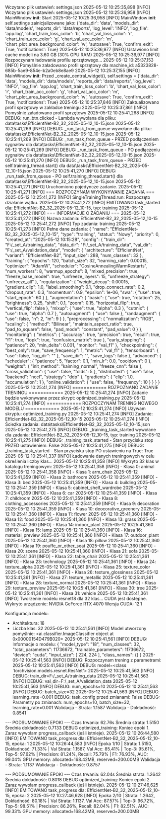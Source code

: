 Wczytano plik ustawień: settings.json
2025-05-12 10:25:35,898 [INFO] Wczytano plik ustawień: settings.json
2025-05-12 10:25:36,958 [INFO] MainWindow __init__: Start
2025-05-12 10:25:36,958 [INFO] MainWindow __init__: self.settings zainicjalizowane jako: {'data_dir': 'data', 'models_dir': 'data/models', 'reports_dir': 'data/reports', 'log_level': 'INFO', 'log_file': 'app.log', 'chart_train_loss_color': 'b', 'chart_val_loss_color': 'r', 'chart_train_acc_color': 'g', 'chart_val_acc_color': 'm', 'chart_plot_area_background_color': 'w', 'autosave': True, 'confirm_exit': True, 'notifications': True}
2025-05-12 10:25:36,977 [INFO] Ustawiono limit cache modeli na 3.60 GB (30% GPU RAM)
2025-05-12 10:25:36,977 [INFO] Rozpoczynam ładowanie profilu sprzętowego...
2025-05-12 10:25:37,153 [INFO] Pomyślnie załadowano profil sprzętowy dla machine_id: a5323828-685b-5ae9-854e-b2a0eb8e8ae9
2025-05-12 10:25:37,155 [INFO] MainWindow __init__: Przed _create_central_widget(), self.settings = {'data_dir': 'data', 'models_dir': 'data/models', 'reports_dir': 'data/reports', 'log_level': 'INFO', 'log_file': 'app.log', 'chart_train_loss_color': 'b', 'chart_val_loss_color': 'r', 'chart_train_acc_color': 'g', 'chart_val_acc_color': 'm', 'chart_plot_area_background_color': 'w', 'autosave': True, 'confirm_exit': True, 'notifications': True}
2025-05-12 10:25:37,846 [INFO] Zaktualizowano profil sprzętowy w zakładce treningu
2025-05-12 10:25:37,861 [INFO] Pomyślnie załadowano profil sprzętowy
2025-05-12 10:25:41,268 [INFO] DEBUG: run_btn.clicked - Lambda wywołana dla pliku: data\tasks\EfficientNet-B2_32_2025-05-12_10-15.json
2025-05-12 10:25:41,269 [INFO] DEBUG: _run_task_from_queue wywołane dla pliku: data\tasks\EfficientNet-B2_32_2025-05-12_10-15.json
2025-05-12 10:25:41,269 [INFO] DEBUG: _run_task_from_queue - PRZED podłączeniem sygnałów dla data\tasks\EfficientNet-B2_32_2025-05-12_10-15.json
2025-05-12 10:25:41,269 [INFO] DEBUG: _run_task_from_queue - PO podłączeniu sygnałów dla data\tasks\EfficientNet-B2_32_2025-05-12_10-15.json
2025-05-12 10:25:41,270 [INFO] DEBUG: _run_task_from_queue - PRZED self.training_thread.start() dla data\tasks\EfficientNet-B2_32_2025-05-12_10-15.json
2025-05-12 10:25:41,270 [INFO] DEBUG: _run_task_from_queue - PO self.training_thread.start() dla data\tasks\EfficientNet-B2_32_2025-05-12_10-15.json
2025-05-12 10:25:41,271 [INFO] Uruchomiono pojedyncze zadanie.
2025-05-12 10:25:41,271 [INFO] === ROZPOCZYNAM WYKONYWANIE ZADANIA ===
2025-05-12 10:25:41,272 [INFO] SingleTrainingThread.run: Rozpoczęto działanie wątku.
2025-05-12 10:25:41,272 [INFO] EMITOWANO task_started dla: EfficientNet-B2_32_2025-05-12_10-15, typ: training
2025-05-12 10:25:41,272 [INFO] === INFORMACJE O ZADANIU ===
2025-05-12 10:25:41,272 [INFO] Nazwa zadania: EfficientNet-B2_32_2025-05-12_10-15
2025-05-12 10:25:41,272 [INFO] Typ zadania: training
2025-05-12 10:25:41,273 [INFO] Pełne dane zadania: {
  "name": "EfficientNet-B2_32_2025-05-12_10-15",
  "type": "training",
  "status": "Nowy",
  "priority": 0,
  "created_at": "2025-05-12 10:15:28",
  "config": {
    "train_dir": "F:/_set_A/training_data",
    "data_dir": "F:/_set_A/training_data",
    "val_dir": "F:/_set_A/validation_data",
    "model": {
      "architecture": "EfficientNet",
      "variant": "EfficientNet-B2",
      "input_size": 288,
      "num_classes": 32
    },
    "training": {
      "epochs": 120,
      "batch_size": 32,
      "learning_rate": 0.00015,
      "optimizer": "AdamW",
      "scheduler": "CosineAnnealingWarmRestarts",
      "num_workers": 8,
      "warmup_epochs": 8,
      "mixed_precision": true,
      "freeze_base_model": true,
      "unfreeze_layers": 15,
      "unfreeze_strategy": "unfreeze_all"
    },
    "regularization": {
      "weight_decay": 0.00015,
      "gradient_clip": 1.0,
      "label_smoothing": 0.1,
      "drop_connect_rate": 0.2,
      "dropout_rate": 0.3,
      "momentum": 0.9,
      "epsilon": 1e-06,
      "swa": {
        "use": true,
        "start_epoch": 60
      }
    },
    "augmentation": {
      "basic": {
        "use": true,
        "rotation": 25,
        "brightness": 0.25,
        "shift": 0.1,
        "zoom": 0.15,
        "horizontal_flip": true,
        "vertical_flip": false
      },
      "mixup": {
        "use": true,
        "alpha": 0.3
      },
      "cutmix": {
        "use": true,
        "alpha": 0.7
      },
      "autoaugment": {
        "use": false
      },
      "randaugment": {
        "use": false,
        "n": 2,
        "m": 9
      }
    },
    "preprocessing": {
      "normalization": "RGB",
      "scaling": {
        "method": "Bilinear",
        "maintain_aspect_ratio": true,
        "pad_to_square": false,
        "pad_mode": "constant",
        "pad_value": 0
      }
    },
    "monitoring": {
      "metrics": {
        "accuracy": true,
        "precision": true,
        "recall": true,
        "f1": true,
        "topk": true,
        "confusion_matrix": true
      },
      "early_stopping": {
        "patience": 20,
        "min_delta": 0.001,
        "monitor": "val_f1"
      },
      "checkpointing": {
        "best_only": true,
        "save_frequency": 1,
        "metric": "val_f1"
      },
      "tensorboard": {
        "use": false,
        "log_dir": ""
      },
      "save_dir": "",
      "save_logs": false
    },
    "advanced": {
      "scheduler": {
        "patience": 5,
        "factor": 0.1,
        "min_lr": 0.0,
        "cooldown": 0
      },
      "weights": {
        "init_method": "kaiming_normal",
        "freeze_cnn": false
      },
      "cross_validation": {
        "use": false,
        "folds": 5
      },
      "distributed": {
        "use": false,
        "backend": "nccl",
        "strategy": "ddp"
      },
      "gradients": {
        "clip": 1.0,
        "accumulation": 1
      },
      "online_validation": {
        "use": false,
        "frequency": 10
      }
    }
  }
}
2025-05-12 10:25:41,274 [INFO] ============ ROZPOZNANO ZADANIE TRENINGU ============
2025-05-12 10:25:41,274 [INFO] Zadanie będzie wykonywane przez skrypt: optimized_training.py
2025-05-12 10:25:41,274 [INFO] ============ ROZPOCZYNAM TRENING NOWEGO MODELU ============
2025-05-12 10:25:41,274 [INFO] Używam skryptu: optimized_training.py
2025-05-12 10:25:41,274 [INFO] Zadanie: EfficientNet-B2_32_2025-05-12_10-15
2025-05-12 10:25:41,274 [INFO] Ścieżka zadania: data\tasks\EfficientNet-B2_32_2025-05-12_10-15.json
2025-05-12 10:25:41,275 [INFO] DEBUG: _training_task_started wywołane dla zadania: EfficientNet-B2_32_2025-05-12_10-15, typ: training
2025-05-12 10:25:41,275 [INFO] DEBUG: _training_task_started - Stan przycisku stop PRZED ustawieniem: False
2025-05-12 10:25:41,275 [INFO] DEBUG: _training_task_started - Stan przycisku stop PO ustawieniu na True: True
2025-05-12 10:25:41,337 [INFO] 
Ładowanie danych treningowych w celu określenia liczby klas...
2025-05-12 10:25:41,358 [INFO] Wykryto 32 klas w katalogu treningowym:
2025-05-12 10:25:41,358 [INFO]   - Klasa 0: animal
2025-05-12 10:25:41,358 [INFO]   - Klasa 1: arm_chair
2025-05-12 10:25:41,359 [INFO]   - Klasa 2: bathroom
2025-05-12 10:25:41,359 [INFO]   - Klasa 3: bed
2025-05-12 10:25:41,359 [INFO]   - Klasa 4: building
2025-05-12 10:25:41,359 [INFO]   - Klasa 5: cabinet_shelf_wardrobe
2025-05-12 10:25:41,359 [INFO]   - Klasa 6: car
2025-05-12 10:25:41,359 [INFO]   - Klasa 7: childroom
2025-05-12 10:25:41,359 [INFO]   - Klasa 8: clothing_accessories
2025-05-12 10:25:41,359 [INFO]   - Klasa 9: decoration
2025-05-12 10:25:41,359 [INFO]   - Klasa 10: deocorative_greenery
2025-05-12 10:25:41,360 [INFO]   - Klasa 11: flower
2025-05-12 10:25:41,360 [INFO]   - Klasa 12: food
2025-05-12 10:25:41,360 [INFO]   - Klasa 13: grass
2025-05-12 10:25:41,360 [INFO]   - Klasa 14: indoor_plant
2025-05-12 10:25:41,360 [INFO]   - Klasa 15: lamp
2025-05-12 10:25:41,360 [INFO]   - Klasa 16: material_preview
2025-05-12 10:25:41,360 [INFO]   - Klasa 17: outdoor_plant
2025-05-12 10:25:41,360 [INFO]   - Klasa 18: pillow
2025-05-12 10:25:41,360 [INFO]   - Klasa 19: pouffe_or_other_seat
2025-05-12 10:25:41,360 [INFO]   - Klasa 20: scene
2025-05-12 10:25:41,360 [INFO]   - Klasa 21: sofa
2025-05-12 10:25:41,361 [INFO]   - Klasa 22: table_chair
2025-05-12 10:25:41,361 [INFO]   - Klasa 23: technology
2025-05-12 10:25:41,361 [INFO]   - Klasa 24: texture_alpha
2025-05-12 10:25:41,361 [INFO]   - Klasa 25: texture_color
2025-05-12 10:25:41,361 [INFO]   - Klasa 26: texture_glossiness
2025-05-12 10:25:41,361 [INFO]   - Klasa 27: texture_metallic
2025-05-12 10:25:41,361 [INFO]   - Klasa 28: texture_normal
2025-05-12 10:25:41,361 [INFO]   - Klasa 29: texture_preview
2025-05-12 10:25:41,361 [INFO]   - Klasa 30: tree
2025-05-12 10:25:41,361 [INFO]   - Klasa 31: vehicle
2025-05-12 10:25:41,361 [INFO]
Tworzenie modelu resnet18 dla 32 klas...
CUDA jest dostępne. Wykryto urządzenie: NVIDIA GeForce RTX 4070
Wersja CUDA: 12.1

Konfiguracja modelu:
- Architektura: 18
- Liczba klas: 32
2025-05-12 10:25:41,561 [INFO] Model utworzony pomyślnie: <ai.classifier.ImageClassifier object at 0x00000154D479B020>
2025-05-12 10:25:41,561 [INFO] DEBUG: Informacje o modelu: {
  "model_type": "18",
  "num_classes": 32,
  "total_parameters": 11736672,
  "trainable_parameters": 11736672,
  "device": "cuda",
  "input_size": [
    224,
    224
  ],
  "class_names": {}
}
2025-05-12 10:25:41,563 [INFO] DEBUG: Rozpoczynam trening z parametrami:
2025-05-12 10:25:41,563 [INFO] DEBUG: model=<class 'torchvision.models.resnet.ResNet'>
2025-05-12 10:25:41,563 [INFO] DEBUG: train_dir=F:/_set_A/training_data
2025-05-12 10:25:41,563 [INFO] DEBUG: val_dir=F:/_set_A/validation_data
2025-05-12 10:25:41,563 [INFO] DEBUG: num_epochs=10
2025-05-12 10:25:41,563 [INFO] DEBUG: batch_size=32
2025-05-12 10:25:41,563 [INFO] DEBUG: learning_rate=0.001
DEBUG: task_config przed zmianami: False
DEBUG: Parametry po zmianach: num_epochs=10, batch_size=32, learning_rate=0.001
Walidacja - Strata: 1.1587
Walidacja - Dokładność: 0.8541

--- PODSUMOWANIE EPOKI ---
Czas trwania: 62.76s
Średnia strata: 1.5150
Średnia dokładność: 0.7133
DEBUG optimized_training: Koniec epoki 1. Zaraz wywołam progress_callback (jeśli istnieje).
2025-05-12 10:26:44,580 [INFO] EMITOWANO task_progress dla: EfficientNet-B2_32_2025-05-12_10-15, epoka: 1
2025-05-12 10:26:44,583 [INFO] Epoka 1/10 | Strata: 1.5150, Dokładność: 71.33% | Val Strata: 1.1587, Val Acc: 85.41% | Top-3: 95.61%, Top-5: 97.62% | Precision: 81.24%, Recall: 75.79% | F1: 76.93%, AUC: 99.04%
GPU memory: allocated=168.42MB, reserved=200.00MB
Walidacja - Strata: 1.1137
Walidacja - Dokładność: 0.8757

--- PODSUMOWANIE EPOKI ---
Czas trwania: 62.04s
Średnia strata: 1.2642
Średnia dokładność: 0.8018
DEBUG optimized_training: Koniec epoki 2. Zaraz wywołam progress_callback (jeśli istnieje).
2025-05-12 10:27:46,625 [INFO] EMITOWANO task_progress dla: EfficientNet-B2_32_2025-05-12_10-15, epoka: 2
2025-05-12 10:27:46,628 [INFO] Epoka 2/10 | Strata: 1.2642, Dokładność: 80.18% | Val Strata: 1.1137, Val Acc: 87.57% | Top-3: 96.72%, Top-5: 98.51% | Precision: 86.26%, Recall: 82.04% | F1: 82.51%, AUC: 99.33%
GPU memory: allocated=168.42MB, reserved=200.00MB
